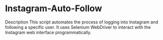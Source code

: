 # Instagram-Auto-Follow

Description
This script automates the process of logging into Instagram and following a specific user. It uses Selenium WebDriver to interact with the Instagram web interface programmatically.
